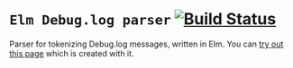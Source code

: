 # `Elm Debug.log parser` [![Build Status](https://github.com/kraklin/elm-debug-parser/workflows/CI/badge.svg)](https://github.com/kraklin/elm-debug-parser/actions?query=branch%3Amain)

Parser for tokenizing Debug.log messages, written in Elm. You can [try out this page](https://kraklin.github.io/elm-debug-extension/) which is created with it.

